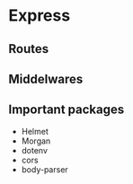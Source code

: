 # Express

## Routes 
## Middelwares

## Important packages 
* Helmet 
* Morgan
* dotenv 
* cors
* body-parser
